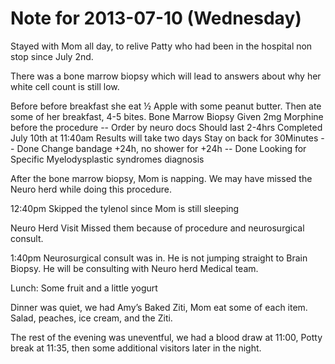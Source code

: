 # Note for 2013-07-10 (Wednesday)

Stayed with Mom all day, to relive Patty who had been in the hospital non stop since July 2nd. 


There was a bone marrow biopsy which will lead to answers about why her white cell count is still low.

Before before breakfast she eat ½ Apple with some peanut butter.  Then ate some of her breakfast, 4-5 bites.
Bone Marrow Biopsy 
Given 2mg Morphine before the procedure -- Order by neuro docs
Should last 2-4hrs
Completed July 10th at 11:40am
Results will take two days
Stay on back for 30Minutes -- Done
Change bandage +24h, no shower for +24h -- Done
Looking for Specific Myelodysplastic syndromes diagnosis

After the bone marrow biopsy, Mom is napping.  We may have missed the Neuro herd while doing this procedure.

12:40pm  Skipped the tylenol since Mom is still sleeping



Neuro Herd Visit
Missed them because of procedure and neurosurgical consult.

1:40pm
Neurosurgical consult was in.  He is not jumping straight to Brain Biopsy.  He will be consulting with Neuro herd Medical team.

Lunch:  Some fruit and a little yogurt

Dinner was quiet, we had Amy’s Baked Ziti, Mom eat some of each item.  Salad, peaches, ice cream, and the Ziti.

The rest of the evening was uneventful, we had a blood draw at 11:00, Potty break at 11:35, then some additional visitors later in the night.
